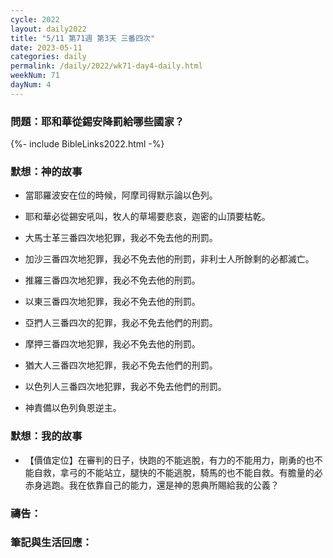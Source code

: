 ```yaml
---
cycle: 2022
layout: daily2022
title: "5/11 第71週 第3天 三番四次"
date: 2023-05-11
categories: daily
permalink: /daily/2022/wk71-day4-daily.html
weekNum: 71
dayNum: 4
---
```


### 問題：耶和華從錫安降罰給哪些國家？

{%- include BibleLinks2022.html -%}

### 默想：神的故事
+ 當耶羅波安在位的時候，阿摩司得默示論以色列。

+ 耶和華必從錫安吼叫，牧人的草場要悲哀，迦密的山頂要枯乾。

+ 大馬士革三番四次地犯罪，我必不免去他的刑罰。

+ 加沙三番四次地犯罪，我必不免去他的刑罰，非利士人所餘剩的必都滅亡。

+ 推羅三番四次地犯罪，我必不免去他的刑罰。

+ 以東三番四次地犯罪，我必不免去他的刑罰。

+ 亞捫人三番四次的犯罪，我必不免去他們的刑罰。

+ 摩押三番四次地犯罪，我必不免去他的刑罰。

+ 猶大人三番四次地犯罪，我必不免去他們的刑罰。

+ 以色列人三番四次地犯罪，我必不免去他們的刑罰。

+ 神責備以色列負恩逆主。


### 默想：我的故事
+ 【價值定位】在審判的日子，快跑的不能逃脫，有力的不能用力，剛勇的也不能自救，拿弓的不能站立，腿快的不能逃脫，騎馬的也不能自救。有膽量的必赤身逃跑。我在依靠自己的能力，還是神的恩典所賜給我的公義？


### 禱告：

### 筆記與生活回應：
